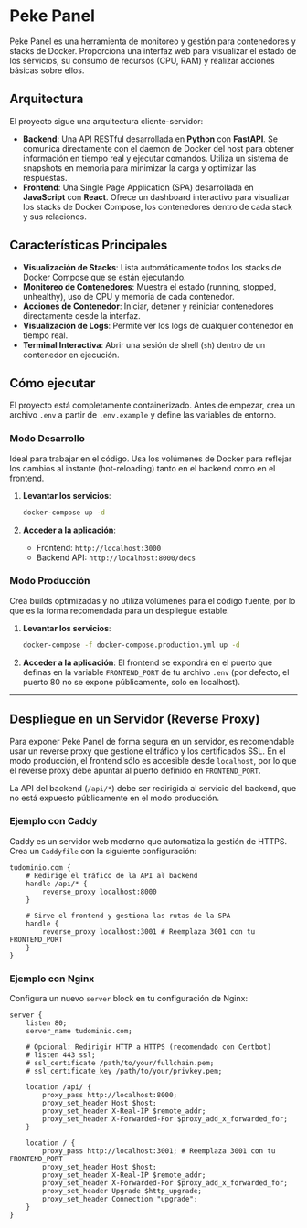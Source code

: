 # Peke Panel

Peke Panel es una herramienta de monitoreo y gestión para contenedores y stacks de Docker. Proporciona una interfaz web para visualizar el estado de los servicios, su consumo de recursos (CPU, RAM) y realizar acciones básicas sobre ellos.

## Arquitectura

El proyecto sigue una arquitectura cliente-servidor:

-   **Backend**: Una API RESTful desarrollada en **Python** con **FastAPI**. Se comunica directamente con el daemon de Docker del host para obtener información en tiempo real y ejecutar comandos. Utiliza un sistema de snapshots en memoria para minimizar la carga y optimizar las respuestas.
-   **Frontend**: Una Single Page Application (SPA) desarrollada en **JavaScript** con **React**. Ofrece un dashboard interactivo para visualizar los stacks de Docker Compose, los contenedores dentro de cada stack y sus relaciones.

## Características Principales

-   **Visualización de Stacks**: Lista automáticamente todos los stacks de Docker Compose que se están ejecutando.
-   **Monitoreo de Contenedores**: Muestra el estado (running, stopped, unhealthy), uso de CPU y memoria de cada contenedor.
-   **Acciones de Contenedor**: Iniciar, detener y reiniciar contenedores directamente desde la interfaz.
-   **Visualización de Logs**: Permite ver los logs de cualquier contenedor en tiempo real.
-   **Terminal Interactiva**: Abrir una sesión de shell (`sh`) dentro de un contenedor en ejecución.

## Cómo ejecutar

El proyecto está completamente containerizado. Antes de empezar, crea un archivo `.env` a partir de `.env.example` y define las variables de entorno.

### Modo Desarrollo

Ideal para trabajar en el código. Usa los volúmenes de Docker para reflejar los cambios al instante (hot-reloading) tanto en el backend como en el frontend.

1.  **Levantar los servicios**:
    ```bash
    docker-compose up -d
    ```

2.  **Acceder a la aplicación**:
    -   Frontend: `http://localhost:3000`
    -   Backend API: `http://localhost:8000/docs`

### Modo Producción

Crea builds optimizadas y no utiliza volúmenes para el código fuente, por lo que es la forma recomendada para un despliegue estable.

1.  **Levantar los servicios**:
    ```bash
    docker-compose -f docker-compose.production.yml up -d
    ```

2.  **Acceder a la aplicación**: El frontend se expondrá en el puerto que definas en la variable `FRONTEND_PORT` de tu archivo `.env` (por defecto, el puerto 80 no se expone públicamente, solo en localhost).

---

## Despliegue en un Servidor (Reverse Proxy)

Para exponer Peke Panel de forma segura en un servidor, es recomendable usar un reverse proxy que gestione el tráfico y los certificados SSL. En el modo producción, el frontend sólo es accesible desde `localhost`, por lo que el reverse proxy debe apuntar al puerto definido en `FRONTEND_PORT`.

La API del backend (`/api/*`) debe ser redirigida al servicio del backend, que no está expuesto públicamente en el modo producción.

### Ejemplo con Caddy

Caddy es un servidor web moderno que automatiza la gestión de HTTPS. Crea un `Caddyfile` con la siguiente configuración:

```caddy
tudominio.com {
    # Redirige el tráfico de la API al backend
    handle /api/* {
        reverse_proxy localhost:8000
    }

    # Sirve el frontend y gestiona las rutas de la SPA
    handle {
        reverse_proxy localhost:3001 # Reemplaza 3001 con tu FRONTEND_PORT
    }
}
```

### Ejemplo con Nginx

Configura un nuevo `server` block en tu configuración de Nginx:

```nginx
server {
    listen 80;
    server_name tudominio.com;

    # Opcional: Redirigir HTTP a HTTPS (recomendado con Certbot)
    # listen 443 ssl;
    # ssl_certificate /path/to/your/fullchain.pem;
    # ssl_certificate_key /path/to/your/privkey.pem;

    location /api/ {
        proxy_pass http://localhost:8000;
        proxy_set_header Host $host;
        proxy_set_header X-Real-IP $remote_addr;
        proxy_set_header X-Forwarded-For $proxy_add_x_forwarded_for;
    }

    location / {
        proxy_pass http://localhost:3001; # Reemplaza 3001 con tu FRONTEND_PORT
        proxy_set_header Host $host;
        proxy_set_header X-Real-IP $remote_addr;
        proxy_set_header X-Forwarded-For $proxy_add_x_forwarded_for;
        proxy_set_header Upgrade $http_upgrade;
        proxy_set_header Connection "upgrade";
    }
}
```